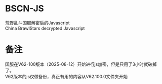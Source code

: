 # BSCN-JS
荒野乱斗国服解密后的Javascript    
China BrawlStars decrypted Javascript

# 备注
国服在V62-100版本（2025-08-12）开始进行js加密，但是只用了3小时就破掉了。   
V62版本的js仅做备份，真正有用的内容从V62.100.0文件夹开始
